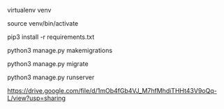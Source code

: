 virtualenv venv

source venv/bin/activate

pip3 install -r requirements.txt

python3 manage.py makemigrations

python3 manage.py migrate

python3 manage.py runserver



https://drive.google.com/file/d/1mOb4fGb4VJ_M7hfMhdiTHHt43V9oQq-L/view?usp=sharing
